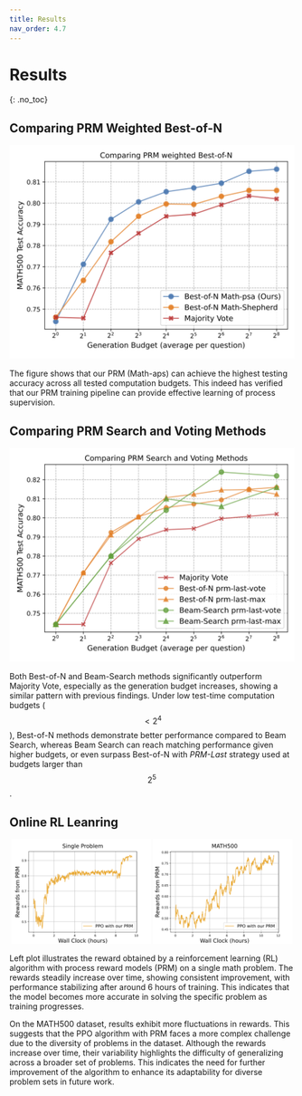 ```yaml
---
title: Results
nav_order: 4.7
---
```


<script type="text/javascript" async
  src="https://cdn.jsdelivr.net/npm/mathjax@3/es5/tex-mml-chtml.js">
</script>

# Results
{: .no_toc}

<!-- ## Table of contents
{: .no_toc .text-delta }

1. TOC
{:toc} -->

## Comparing PRM Weighted Best-of-N

<img src="../assets/images/compare_prm_by_boN.png">

The figure shows that our PRM (Math-aps) can achieve the highest testing accuracy across all tested computation budgets. This indeed has verified that our PRM training pipeline can provide effective learning of process supervision.

## Comparing PRM Search and Voting Methods

<img src="../assets/images/MATH_subsampled.png">

Both Best-of-N and Beam-Search methods significantly outperform Majority Vote, especially as the generation budget increases, showing a similar pattern with previous findings. Under low test-time computation budgets ($$< 2^4$$), Best-of-N methods demonstrate better performance compared to Beam Search, whereas Beam Search can reach matching performance given higher budgets, or even surpass Best-of-N with *PRM-Last* strategy used at budgets larger than $$2^5$$.

## Online RL Leanring

<p align="center">
  <img src="../assets/images/qwen_single_time.png" alt="train_curve_single" width="49%" />
  <img src="../assets/images/qwen_all_time.png" alt="train_curve_all" width="49%" />
</p>

Left plot illustrates the reward obtained by a reinforcement learning (RL) algorithm with process reward models (PRM) on a single math problem. The rewards steadily increase over time, showing consistent improvement, with performance stabilizing after around 6 hours of training. This indicates that the model becomes more accurate in solving the specific problem as training progresses.

On the MATH500 dataset, results exhibit more fluctuations in rewards. This suggests that the PPO algorithm with PRM faces a more complex challenge due to the diversity of problems in the dataset. Although the rewards increase over time, their variability highlights the difficulty of generalizing
across a broader set of problems. This indicates the need for further improvement of the algorithm to enhance its adaptability for diverse problem sets in future work.